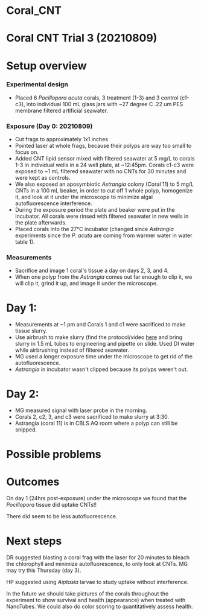 # Coral_CNT

# Coral CNT Trial 3 (20210809)

# Setup overview
### Experimental design
- Placed 6 *Pocillopora acuta* corals, 3 treatment (1-3) and 3 control (c1-c3), into individual 100 mL glass jars with ~27 degree C .22 um PES membrane filtered artificial seawater.

### Exposure (Day 0: 20210809)
- Cut frags to approximately 1x1 inches
- Pointed laser at whole frags, because their polyps are way too small to focus on.
- Added CNT lipid sensor mixed with filtered seawater at 5 mg/L to corals 1-3 in individual wells in a 24 well plate, at ~12:45pm. Corals c1-c3 were exposed to ~1 mL filtered seawater with no CNTs for 30 minutes and were kept as controls.
- We also exposed an aposymbiotic *Astrangia* colony (Coral 11) to 5 mg/L CNTs in a 100 mL beaker, in order to cut off 1 whole polyp, homogenize it, and look at it under the microscope to minimize algal autofluorescence interference.
- During the exposure period the plate and beaker were put in the incubator. All corals were rinsed with filtered seawater in new wells in the plate afterwards.
- Placed corals into the 27°C incubator (changed since *Astrangia* experiments since the *P. acuta* are coming from warmer water in water table 1).

### Measurements
- Sacrifice and image 1 coral's tissue a day on days 2, 3, and 4.
- When one polyp from the *Astrangia* comes out far enough to clip it, we will clip it, grind it up, and image it under the microscope.

# Day 1:
- Measurements at ~1 pm and Corals 1 and c1 were sacrificed to make tissue slurry.
- Use airbrush to make slurry (find the protocol/video [here](https://hputnam.github.io/Putnam_Lab_Notebook/Coral_Tissue_Removal_protocol/) and bring slurry in 1.5 mL tubes to engineering and pipette on slide. Used DI water while airbrushing instead of filtered seawater.
- MG used a longer exposure time under the microscope to get rid of the autofluorescence.
- *Astrangia* in incubator wasn't clipped because its polyps weren't out.

# Day 2:
- MG measured signal with laser probe in the morning.
- Corals 2, c2, 3, and c3 were sacrificed to make slurry at 3:30.
- Astrangia (coral 11) is in CBLS AQ room where a polyp can still be snipped.

# Possible problems


# Outcomes

On day 1 (24hrs post-exposure) under the microscope we found that the *Pocillopora* tissue did uptake CNTs!!

There did seem to be less autofluorescence.

# Next steps

DR suggested blasting a coral frag with the laser for 20 minutes to bleach the chlorophyll and minimize autofluorescence, to only look at CNTs. MG may try this Thursday (day 3).

HP suggested using *Aiptasia* larvae to study uptake without interference.

In the future we should take pictures of the corals throughout the experiment to show survival and health (appearance) when treated with NanoTubes. We could also do color scoring to quantitatively assess health.
